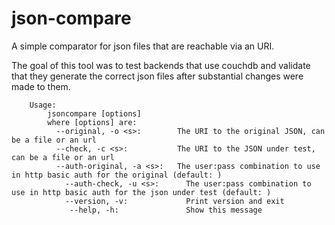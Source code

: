 json-compare
=============
A simple comparator for json files that are reachable via an URI.

The goal of this tool was to test backends that use couchdb and validate that they generate the correct json files after substantial changes were made to them.

		Usage:
			jsoncompare [options]
			where [options] are:
			  --original, -o <s>:        The URI to the original JSON, can be a file or an url
			  --check, -c <s>:           The URI to the JSON under test, can be a file or an url
			  --auth-original, -a <s>:   The user:pass combination to use in http basic auth for the original (default: )
				--auth-check, -u <s>:      The user:pass combination to use in http basic auth for the json under test (default: )
				--version, -v:             Print version and exit
				 --help, -h:               Show this message
